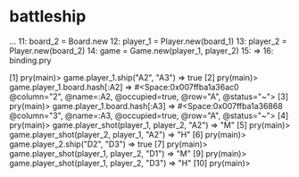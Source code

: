 # battleship

...
  11: board_2 = Board.new
  12: player_1 = Player.new(board_1)
  13: player_2 = Player.new(board_2)
  14: game = Game.new(player_1, player_2)
  15:
=> 16: binding.pry

[1] pry(main)> game.player_1.ship("A2", "A3")
=> true
[2] pry(main)> game.player_1.board.hash[:A2]
=> #<Space:0x007ffba1a36ac0 @column="2", @name=:A2, @occupied=true, @row="A", @status="~">
[3] pry(main)> game.player_1.board.hash[:A3]
=> #<Space:0x007ffba1a36868 @column="3", @name=:A3, @occupied=true, @row="A", @status="~">
[4] pry(main)> game.player_shot(player_1, player_2, "A2")
=> "M"
[5] pry(main)> game.player_shot(player_2, player_1, "A2")
=> "H"
[6] pry(main)> game.player_2.ship("D2", "D3")
=> true
[7] pry(main)> game.player_shot(player_1, player_2, "D1")
=> "M"
[9] pry(main)> game.player_shot(player_1, player_2, "D3")
=> "H"
[10] pry(main)> 

